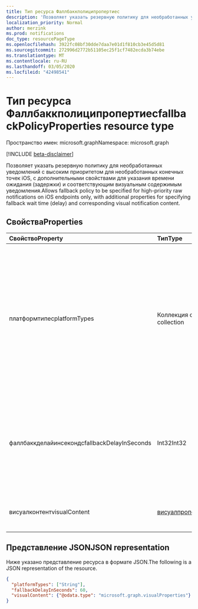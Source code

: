 ```yaml
---
title: Тип ресурса Фаллбаккполиципропертиес
description: 'Позволяет указать резервную политику для необработанных уведомлений с высоким приоритетом для необработанных конечных точек iOS, с дополнительными свойствами для указания времени ожидания (задержки) и соответствующим визуальным содержимым уведомления. '
localization_priority: Normal
author: merzink
ms.prod: notifications
doc_type: resourcePageType
ms.openlocfilehash: 3922fc08bf30dde7daa7e01d1f810cb3e45d5d81
ms.sourcegitcommit: 272996d2772b51105ec25f1cf7482ecda3b74ebe
ms.translationtype: MT
ms.contentlocale: ru-RU
ms.lasthandoff: 03/05/2020
ms.locfileid: "42498541"
---
```

# <a name="fallbackpolicyproperties-resource-type"></a><span data-ttu-id="d21f3-103">Тип ресурса Фаллбаккполиципропертиес</span><span class="sxs-lookup"><span data-stu-id="d21f3-103">fallbackPolicyProperties resource type</span></span>

<span data-ttu-id="d21f3-104">Пространство имен: microsoft.graph</span><span class="sxs-lookup"><span data-stu-id="d21f3-104">Namespace: microsoft.graph</span></span>

[!INCLUDE [beta-disclaimer](../../includes/beta-disclaimer.md)]

<span data-ttu-id="d21f3-105">Позволяет указать резервную политику для необработанных уведомлений с высоким приоритетом для необработанных конечных точек iOS, с дополнительными свойствами для указания времени ожидания (задержки) и соответствующим визуальным содержимым уведомления.</span><span class="sxs-lookup"><span data-stu-id="d21f3-105">Allows fallback policy to be specified for high-priority raw notifications on iOS endpoints only, with additional properties for specifying fallback wait time (delay) and corresponding visual notification content.</span></span> 

## <a name="properties"></a><span data-ttu-id="d21f3-106">Свойства</span><span class="sxs-lookup"><span data-stu-id="d21f3-106">Properties</span></span>

| <span data-ttu-id="d21f3-107">Свойство</span><span class="sxs-lookup"><span data-stu-id="d21f3-107">Property</span></span>     | <span data-ttu-id="d21f3-108">Тип</span><span class="sxs-lookup"><span data-stu-id="d21f3-108">Type</span></span>        | <span data-ttu-id="d21f3-109">Описание</span><span class="sxs-lookup"><span data-stu-id="d21f3-109">Description</span></span> |
|:-------------|:------------|:------------|
| <span data-ttu-id="d21f3-110">платформтипес</span><span class="sxs-lookup"><span data-stu-id="d21f3-110">platformTypes</span></span> | <span data-ttu-id="d21f3-111">Коллекция объектов string</span><span class="sxs-lookup"><span data-stu-id="d21f3-111">String collection</span></span> | <span data-ttu-id="d21f3-112">Задает платформы, на которых разработчику необходимо включить резервное уведомление с необработанным всплывающим уведомлением.</span><span class="sxs-lookup"><span data-stu-id="d21f3-112">Specifies the platforms that a developer wants to enable raw-to-visual toast notification fallback on.</span></span> <span data-ttu-id="d21f3-113">В настоящее время, если указан **фаллбаккполици** , **таржетполици. платформтипес** должен `iOS` включать и (необязательно) другие платформы.</span><span class="sxs-lookup"><span data-stu-id="d21f3-113">Currently, if **fallbackPolicy** is specified, **targetPolicy.platformTypes** must include `iOS` and optionally other platforms.</span></span> <span data-ttu-id="d21f3-114">Кроме того, необходимо указать **фаллбаккполици. ендпоинтфаллбакк. платформтипес** , и в настоящее время `iOS`единственная поддерживаемая платформа.</span><span class="sxs-lookup"><span data-stu-id="d21f3-114">In addition, **fallbackPolicy.endpointFallback.platformTypes** is required and the only supported platform is currently `iOS`.</span></span> |
| <span data-ttu-id="d21f3-115">фаллбаккделайинсекондс</span><span class="sxs-lookup"><span data-stu-id="d21f3-115">fallbackDelayInSeconds</span></span> | <span data-ttu-id="d21f3-116">Int32</span><span class="sxs-lookup"><span data-stu-id="d21f3-116">Int32</span></span> | <span data-ttu-id="d21f3-117">Эта задержка представляет период времени (в секундах), по истечении которого непосредственный всплывающий уведомление будет отправлено в качестве резерва для каждой подписки на устройство iOS, которая не извлекает необработанное уведомление.</span><span class="sxs-lookup"><span data-stu-id="d21f3-117">This delay represents the amount of time that will pass (in seconds) before a direct toast notification will be sent as a fallback to each users� iOS device subscription that does not fetch the raw notification.</span></span> <span data-ttu-id="d21f3-118">Значение должно находиться в диапазоне от 60 до 600.</span><span class="sxs-lookup"><span data-stu-id="d21f3-118">The value must be between 60 and 600.</span></span> |
| <span data-ttu-id="d21f3-119">висуалконтент</span><span class="sxs-lookup"><span data-stu-id="d21f3-119">visualContent</span></span> | [<span data-ttu-id="d21f3-120">висуалпропертиес</span><span class="sxs-lookup"><span data-stu-id="d21f3-120">visualProperties</span></span>](visualproperties.md)|<span data-ttu-id="d21f3-121">Визуальное содержимое инициированной резервной системы уведомления о необработанном пользователе в iOS.</span><span class="sxs-lookup"><span data-stu-id="d21f3-121">The visual content of a fallback initiated, raw-to-visual user notification on iOS.</span></span> |
 


## <a name="json-representation"></a><span data-ttu-id="d21f3-122">Представление JSON</span><span class="sxs-lookup"><span data-stu-id="d21f3-122">JSON representation</span></span>

<span data-ttu-id="d21f3-123">Ниже указано представление ресурса в формате JSON.</span><span class="sxs-lookup"><span data-stu-id="d21f3-123">The following is a JSON representation of the resource.</span></span>

<!-- {
  "blockType": "resource",
  "optionalProperties": [

  ],
  "@odata.type": "microsoft.graph.fallbackpolicyProperties",
  "baseType": null
}-->

```json
{
  "platformTypes": ["String"],
  "fallbackDelayInSeconds": 60,
  "visualContent": {"@odata.type": "microsoft.graph.visualProperties"}
}
```

<!-- uuid: 16cd6b66-4b1a-43a1-adaf-3a886856ed98
2019-02-04 14:57:30 UTC -->
<!-- {
  "type": "#page.annotation",
  "description": "fallbackpolicyProperties resource",
  "keywords": "",
  "section": "documentation",
  "tocPath": ""
}-->